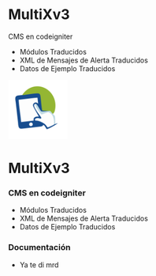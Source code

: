 # MultiXv3
CMS en codeigniter
- Módulos Traducidos
- XML de Mensajes de Alerta Traducidos
- Datos de Ejemplo Traducidos

<img src="512x512.png" width="120">

# MultiXv3

### CMS en codeigniter

- Módulos Traducidos
- XML de Mensajes de Alerta Traducidos
- Datos de Ejemplo Traducidos

### Documentación

* Ya te di mrd
